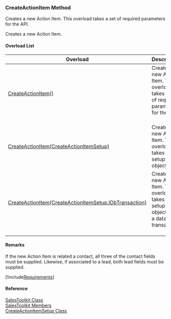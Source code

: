 ﻿### CreateActionItem Method

Creates a new Action Item. This overload takes a set of required parameters for the API.

Creates a new Action Item.

#### Overload List

| Overload | Description |
| --- | --- |
| [CreateActionItem()](FChoice.Toolkits.Clarify~FChoice.Toolkits.Clarify.Sales.SalesToolkit~CreateActionItem().md) | Creates a new Action Item. This overload takes a set of required parameters for the API.   |
| [CreateActionItem(CreateActionItemSetup)](FChoice.Toolkits.Clarify~FChoice.Toolkits.Clarify.Sales.SalesToolkit~CreateActionItem(CreateActionItemSetup).md) | Creates a new Action Item. This overload takes a setup object.   |
| [CreateActionItem(CreateActionItemSetup,IDbTransaction)](FChoice.Toolkits.Clarify~FChoice.Toolkits.Clarify.Sales.SalesToolkit~CreateActionItem(CreateActionItemSetup,IDbTransaction).md) | Creates a new Action Item. This overload takes a setup object and a database transaction.   |

#### Remarks

If the new Action Item is related a contact, all three of the contact fields must be supplied. Likewise, if associated to a lead, both lead fields must be supplied.

[!include[Requirements](../partials/requirements.md)]



#### Reference

[SalesToolkit Class](FChoice.Toolkits.Clarify~FChoice.Toolkits.Clarify.Sales.SalesToolkit.md)  
[SalesToolkit Members](FChoice.Toolkits.Clarify~FChoice.Toolkits.Clarify.Sales.SalesToolkit_members.md)  
[CreateActionItemSetup Class](FChoice.Toolkits.Clarify~FChoice.Toolkits.Clarify.Sales.CreateActionItemSetup.md)